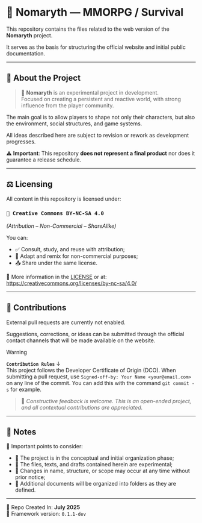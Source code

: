 # 🧭 Nomaryth — MMORPG / Survival

This repository contains the files related to the web version of the **Nomaryth** project.

It serves as the basis for structuring the official website and initial public documentation.

---

## 📌 About the Project

> 🔬 **Nomaryth** is an experimental project in development.  
> Focused on creating a persistent and reactive world, with strong influence from the player community.

The main goal is to allow players to shape not only their characters, but also the environment, social structures, and game systems.

All ideas described here are subject to revision or rework as development progresses.

⚠️ **Important**: This repository **does not represent a final product** nor does it guarantee a release schedule.

---

## ⚖️ Licensing

All content in this repository is licensed under:

### `📝 Creative Commons BY-NC-SA 4.0`

*(_Attribution – Non-Commercial – ShareAlike_)*

You can:

- ✅ Consult, study, and reuse with attribution;
- 🔄 Adapt and remix for non-commercial purposes;
- 📤 Share under the same license.

📄 More information in the [LICENSE](./LICENSE) or at:  
https://creativecommons.org/licenses/by-nc-sa/4.0/

---

## 🤝 Contributions

External pull requests are currently not enabled.

Suggestions, corrections, or ideas can be submitted through the official contact channels that will be made available on the website.

> [!WARNING]
> **`Contribution Rules`** ↓  
> This project follows the Developer Certificate of Origin (DCO). When submitting a pull request, use `Signed-off-by: Your Name <your@email.com>` on any line of the commit. You can add this with the command `git commit -s` for example.
> > 💬 *Constructive feedback is welcome. This is an open-ended project, and all contextual contributions are appreciated.*

---

## 📎 Notes

📌 Important points to consider:

- 🚧 The project is in the conceptual and initial organization phase;
- 🧪 The files, texts, and drafts contained herein are experimental;
- 🔄 Changes in name, structure, or scope may occur at any time without prior notice;
- 📁 Additional documents will be organized into folders as they are defined.

---

📅 Repo Created In: **July 2025**  
🔖 Framework version: `0.1.1-dev`